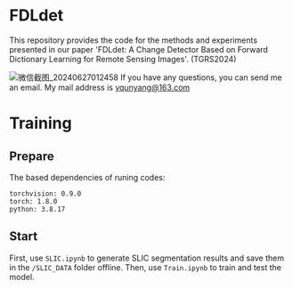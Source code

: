# FDLdet
This repository provides the code for the methods and experiments presented in our paper 'FDLdet: A Change Detector Based on Forward Dictionary Learning for Remote Sensing Images'. (TGRS2024)

![微信截图_20240627012458](https://github.com/TangXu-Group/FDLdet/assets/74549002/aacbd4cc-cd0f-4276-94dd-07c5c3e3db01)
If you have any questions, you can send me an email. My mail address is yqunyang@163.com

Training
=
Prepare
---
The based dependencies of runing codes:
```
torchvision: 0.9.0
torch: 1.8.0
python: 3.8.17
```
Start
---
First, use ```SLIC.ipynb``` to generate SLIC segmentation results and save them in the ```/SLIC_DATA``` folder offline.
Then, use ```Train.ipynb``` to train and test the model.
